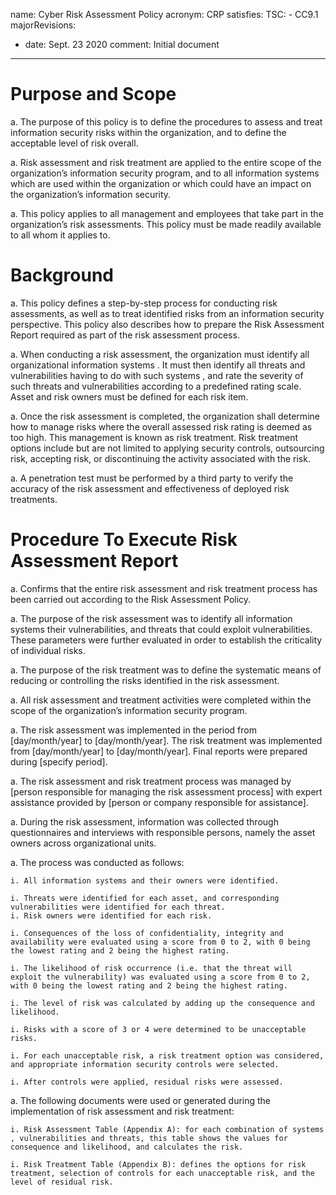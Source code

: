 name: Cyber Risk Assessment Policy
acronym: CRP
satisfies:
  TSC:
    - CC9.1
majorRevisions:
  - date: Sept. 23 2020
    comment: Initial document
---

# Purpose and Scope

a. The purpose of this policy is to define the procedures to assess and treat information security risks within the organization, and to define the acceptable level of risk overall.

a. Risk assessment and risk treatment are applied to the entire scope of the organization’s information security program, and to all information systems which are used within the organization or which could have an impact on the organization’s information security.

a. This policy applies to all management and employees that take part in the organization’s risk assessments. This policy must be made readily available to all whom it applies to.

# Background

a. This policy defines a step-by-step process for conducting risk assessments, as well as to treat identified risks from an information security perspective. This policy also describes how to prepare the Risk Assessment Report required as part of the risk assessment process.

a. When conducting a risk assessment, the organization must identify all organizational information systems . It must then identify all threats and vulnerabilities having to do with such systems , and rate the severity of such threats and vulnerabilities according to a predefined rating scale. Asset and risk owners must be defined for each risk item.

a. Once the risk assessment is completed, the organization shall determine how to manage risks where the overall assessed risk rating is deemed as too high. This management is known as risk treatment. Risk treatment options include but are not limited to applying security controls, outsourcing risk, accepting risk, or discontinuing the activity associated with the risk.

a. A penetration test must be performed by a third party to verify the accuracy of the risk assessment and effectiveness of deployed risk treatments.

# Procedure To Execute Risk Assessment Report

a. Confirms that the entire risk assessment and risk treatment process has been carried out according to the Risk Assessment Policy.

a. The purpose of the risk assessment was to identify all information systems  their vulnerabilities, and threats that could exploit vulnerabilities. These parameters were further evaluated in order to establish the criticality of individual risks.

a. The purpose of the risk treatment was to define the systematic means of reducing or controlling the risks identified in the risk assessment.

a. All risk assessment and treatment activities were completed within the scope of the organization’s information security program.

a. The risk assessment was implemented in the period from [day/month/year] to [day/month/year]. The risk treatment was implemented from [day/month/year] to [day/month/year]. Final reports were prepared during [specify period].

a. The risk assessment and risk treatment process was managed by [person responsible for managing the risk assessment process] with expert assistance provided by [person or company responsible for assistance].

a. During the risk assessment, information was collected through questionnaires and interviews with responsible persons, namely the asset owners across organizational units.

a. The process was conducted as follows:

    i. All information systems and their owners were identified.

    i. Threats were identified for each asset, and corresponding vulnerabilities were identified for each threat.
    i. Risk owners were identified for each risk.

    i. Consequences of the loss of confidentiality, integrity and availability were evaluated using a score from 0 to 2, with 0 being the lowest rating and 2 being the highest rating.

    i. The likelihood of risk occurrence (i.e. that the threat will exploit the vulnerability) was evaluated using a score from 0 to 2, with 0 being the lowest rating and 2 being the highest rating.

    i. The level of risk was calculated by adding up the consequence and likelihood.

    i. Risks with a score of 3 or 4 were determined to be unacceptable risks.

    i. For each unacceptable risk, a risk treatment option was considered, and appropriate information security controls were selected.

    i. After controls were applied, residual risks were assessed.

a. The following documents were used or generated during the implementation of risk assessment and risk treatment:
    
    i. Risk Assessment Table (Appendix A): for each combination of systems , vulnerabilities and threats, this table shows the values for consequence and likelihood, and calculates the risk.

    i. Risk Treatment Table (Appendix B): defines the options for risk treatment, selection of controls for each unacceptable risk, and the level of residual risk.